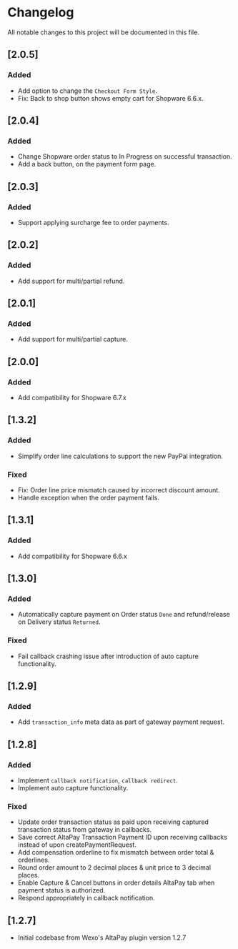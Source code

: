 # Changelog
All notable changes to this project will be documented in this file.

## [2.0.5]
### Added
- Add option to change the `Checkout Form Style`.
- Fix: Back to shop button shows empty cart for Shopware 6.6.x.

## [2.0.4]
### Added
- Change Shopware order status to In Progress on successful transaction.
- Add a back button, on the payment form page.

## [2.0.3]
### Added
- Support applying surcharge fee to order payments.

## [2.0.2]
### Added
- Add support for multi/partial refund.

## [2.0.1]
### Added
- Add support for multi/partial capture.

## [2.0.0]
### Added
- Add compatibility for Shopware 6.7.x

## [1.3.2]
### Added
- Simplify order line calculations to support the new PayPal integration.
### Fixed
- Fix: Order line price mismatch caused by incorrect discount amount.
- Handle exception when the order payment fails.

## [1.3.1]
### Added
- Add compatibility for Shopware 6.6.x

## [1.3.0]
### Added
-  Automatically capture payment on Order status `Done` and refund/release on Delivery status `Returned`.
### Fixed
- Fail callback crashing issue after introduction of auto capture functionality.
  
##   [1.2.9]
### Added
- Add `transaction_info` meta data as part of gateway payment request.

## [1.2.8]
### Added
- Implement `callback notification`, `callback redirect`.
- Implement auto capture functionality.
### Fixed
- Update order transaction status as paid upon receiving captured transaction status from gateway in callbacks.
- Save correct AltaPay Transaction Payment ID upon receiving callbacks instead of upon createPaymentRequest.
- Add compensation orderline to fix mismatch between order total & orderlines.
- Round order amount to 2 decimal places & unit price to 3 decimal places.
- Enable Capture & Cancel buttons in order details AltaPay tab when payment status is authorized.
- Respond appropriately in callback notification.

## [1.2.7]
- Initial codebase from Wexo's AltaPay plugin version 1.2.7
 